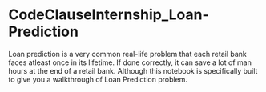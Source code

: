 # CodeClauseInternship_Loan-Prediction
Loan prediction is a very common real-life problem that each retail bank faces atleast once in its lifetime. If done correctly, it can save a lot of man hours at the end of a retail bank.  Although this notebook is specifically built to give you a walkthrough of Loan Prediction problem.
